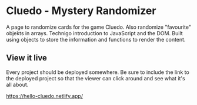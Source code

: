 # Cluedo - Mystery Randomizer

A page to randomize cards for the game Cluedo. Also randomize "favourite" objekts in arrays. Technigo introduction to JavaScript and the DOM. Built using objects to store the information and functions to render the content.

## View it live

Every project should be deployed somewhere. Be sure to include the link to the deployed project so that the viewer can click around and see what it's all about.

https://hello-cluedo.netlify.app/